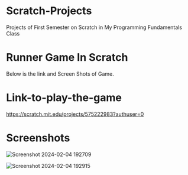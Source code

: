 # Scratch-Projects
Projects of First Semester on Scratch in My Programming Fundamentals Class
<br>
# Runner Game In Scratch
Below is the link and Screen Shots of Game.
<br>
# Link-to-play-the-game
https://scratch.mit.edu/projects/575222983?authuser=0
<br>
# Screenshots

![Screenshot 2024-02-04 192709](https://github.com/SidrahMalik/Scratch-Projects/assets/158201665/1e1ff8e6-fdf8-4ff7-b42b-0231dffd54e6)



![Screenshot 2024-02-04 192915](https://github.com/SidrahMalik/Scratch-Projects/assets/158201665/170bf969-bdf2-4bc7-8964-5caf24ea58c7)
